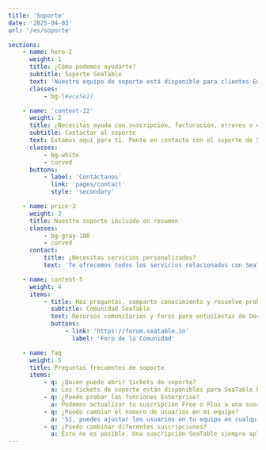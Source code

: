 ```yaml
---
title: 'Soporte'
date: '2025-04-03'
url: '/es/soporte'

sections:
    - name: hero-2
      weight: 1
      title: ¿Cómo podemos ayudarte?
      subtitle: Soporte SeaTable
      text: 'Nuestro equipo de soporte está disponible para clientes Enterprise. La Comunidad SeaTable ayuda con todo tipo de preguntas.'
      classes:
          - bg-[#ece5e2]

    - name: 'content-22'
      weight: 2
      title: ¿Necesitas ayuda con suscripción, facturación, errores o el uso de SeaTable?
      subtitle: Contactar al soporte
      text: Estamos aquí para ti. Ponte en contacto con el soporte de SeaTable.
      classes:
          - bg-white
          - curved
      buttons:
          - label: 'Contáctanos'
            link: 'pages/contact'
            style: 'secondary'

    - name: price-3
      weight: 3
      title: Nuestro soporte incluido en resumen
      classes:
          - bg-gray-100
          - curved
      contact:
          title: ¿Necesitas servicios personalizados?
          text: 'Te ofrecemos todos los servicios relacionados con SeaTable desde una sola fuente. Por ejemplo: instalación, mantenimiento y operación, desarrollos personalizados y capacitaciones. ¡Contáctanos!'

    - name: content-5
      weight: 4
      items:
          - title: Haz preguntas, comparte conocimiento y resuelve problemas.
            subtitle: Comunidad SeaTable
            text: Recursos comunitarios y foros para entusiastas de Docker donde discutir soluciones técnicas, intercambiar ideas y mantenerse conectado.
            buttons:
                - link: 'https://forum.seatable.io'
                  label: 'Foro de la Comunidad'

    - name: faq
      weight: 5
      title: Preguntas frecuentes de soporte
      items:
          - q: ¿Quién puede abrir tickets de soporte?
            a: Los tickets de soporte están disponibles para SeaTable Enterprise o SeaTable Dedicated. Los clientes Free y Plus siempre pueden buscar ayuda en el Foro de la Comunidad.
          - q: ¿Puedo probar las funciones Enterprise?
            a: Podemos actualizar tu suscripción Free o Plus a una suscripción Enterprise por tiempo limitado sin costo. Por favor envíanos una solicitud a través de la gestión de equipos.
          - q: ¿Puedo cambiar el número de usuarios en mi equipo?
            a: 'Sí, puedes ajustar los usuarios en tu equipo en cualquier momento. Con SeaTable Cloud Free, Plus y Enterprise, puedes hacerlo tú mismo mediante la gestión de equipos. Para SeaTable Dedicated, por favor contacta a tu representante personal.<br/><br/>El tamaño del equipo en la suscripción Free está limitado a 25. Para otras suscripciones SeaTable Cloud y SeaTable Dedicated, el número de usuarios es ilimitado.'
          - q: ¿Puedo combinar diferentes suscripciones?
            a: Esto no es posible. Una suscripción SeaTable siempre aplica a un equipo completo, es decir, todos los miembros. Si deseas utilizar las funciones adicionales y límites más altos de la suscripción Plus o Enterprise, necesitas adquirir una licencia correspondiente para todos los miembros activos del equipo.
---
```

